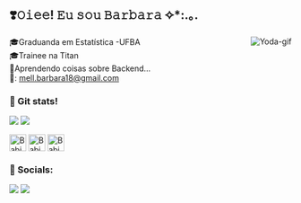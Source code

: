 ## ❣️𝙾𝚒𝚎𝚎! 𝙴𝚞 𝚜𝚘𝚞 𝙱𝚊𝚛𝚋𝚊𝚛𝚊 ✧*:.｡.
<div>
  <img align="right" alt="Yoda-gif" src="https://media.tenor.com/4P02Cdfd26MAAAAi/baby-yoda-so-cute.gif"/>
</div>

   🎓Graduanda em Estatística -UFBA   
   🎓Trainee na Titan    
   💭Aprendendo coisas sobre Backend...    
   💌: mell.barbara18@gmail.com    
   
### 📜 Git stats!
![](https://github-readme-stats.vercel.app/api?username=barbaracst&show_icons=true&theme=cobalt) 
![](https://github-readme-stats.vercel.app/api/top-langs/?username=barbaracst&layout=compact&size_weight=0.5&count_weight=0.5)

<div style="display: inline-block">
  <img align="center" alt="Babi-HTML" height="30" wight="40" src="https://cdn.jsdelivr.net/gh/devicons/devicon@latest/icons/html5/html5-original.svg" />
  <img align="center" alt="Babi-css" height="30" wight="40" src="https://cdn.jsdelivr.net/gh/devicons/devicon@latest/icons/css3/css3-original.svg" />
  <img align="center" alt="Babi-js" height="30" wight="40" src="https://cdn.jsdelivr.net/gh/devicons/devicon@latest/icons/javascript/javascript-original.svg" />           
 </div>
 
### 🛜 Socials:
 [![](https://img.shields.io/badge/Instagram-E4405F?style=for-the-badge&logo=instagram&logoColor=white)](https://www.instagram.com/barbs.melo/?next=%2F)
 [![](https://img.shields.io/badge/GitHub-100000?style=for-the-badge&logo=github&logoColor=white)](https://github.com/barbaracst)

